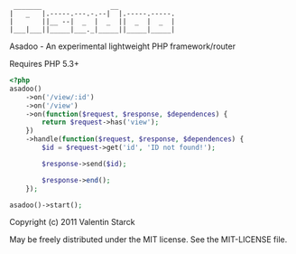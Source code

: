 ```
 _______                 __              
|   _   |.-----.---.-.--|  |.-----.-----.
|       ||__ --|  _  |  _  ||  _  |  _  |
|___|___||_____|___._|_____||_____|_____|
```

Asadoo - An experimental lightweight PHP framework/router

Requires PHP 5.3+

```php
<?php
asadoo()
    ->on('/view/:id')
    ->on('/view')
    ->on(function($request, $response, $dependences) {
        return $request->has('view');
    })
    ->handle(function($request, $response, $dependences) {
        $id = $request->get('id', 'ID not found!');

        $response->send($id);

        $response->end();
    });

asadoo()->start();
```

Copyright (c) 2011 Valentin Starck

May be freely distributed under the MIT license. See the MIT-LICENSE file.